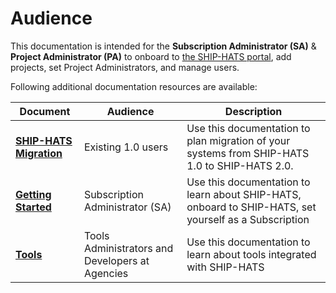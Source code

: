 # Audience

This documentation is intended for the **Subscription Administrator (SA)** & **Project Administrator (PA)** to onboard to [the SHIP-HATS portal](https://www.ship.gov.sg/), add projects, set Project Administrators, and manage users.

Following additional documentation resources are available:

|Document|Audience|Description|
|---|---|---|
|**[SHIP-HATS Migration](https://docs.developer.tech.gov.sg/docs/ship-hats-migration/)**|Existing 1.0 users|Use this documentation to plan migration of your systems from SHIP-HATS 1.0 to SHIP-HATS 2.0.|
|**[Getting Started](https://docs.developer.tech.gov.sg/docs/ship-hats-getting-started/)**|Subscription Administrator (SA)|Use this documentation to learn about SHIP-HATS, onboard to SHIP-HATS, set yourself as a Subscription |
|**[Tools](https://docs.developer.tech.gov.sg/docs/ship-hats-tools/)**|Tools Administrators and Developers at Agencies|Use this documentation to learn about tools integrated with SHIP-HATS|